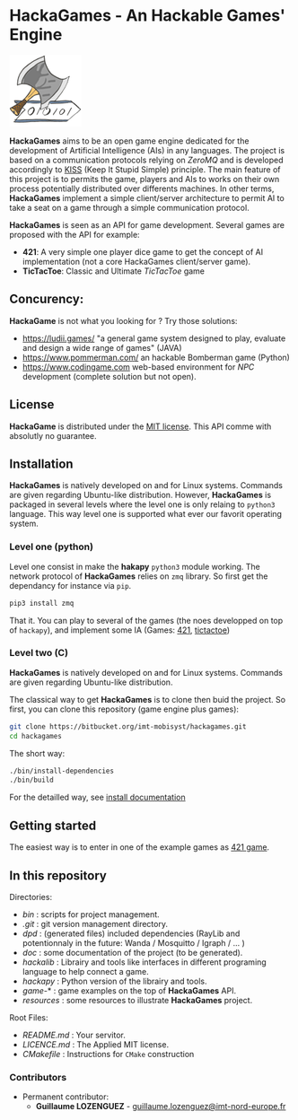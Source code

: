 # HackaGames - An Hackable Games' Engine

![](resources/logo-128.png)

**HackaGames** aims to be an open game engine dedicated for the development of Artificial Intelligence (AIs) in any languages.
The project is based on a communication protocols relying on *ZeroMQ* and is developed accordingly to [KISS](https://fr.wikipedia.org/wiki/Principe_KISS) (Keep It Stupid Simple) principle.
The main feature of this project is to permits the game, players and AIs to works on their own process potentially distributed over differents machines.
In other terms, **HackaGames** implement a simple client/server architecture to permit AI to take a seat on a game through a simple communication protocol.

**HackaGames** is seen as an API for game development.
Several games are proposed with the API for example:

- **421**: A very simple one player dice game to get the concept of AI implementation (not a core HackaGames client/server game).
- **TicTacToe**: Classic and Ultimate _TicTacToe_ game

## Concurency:

**HackaGame** is not what you looking for ? Try those solutions:

- https://ludii.games/ "a general game system designed to play, evaluate and design a wide range of games" (JAVA)
- https://www.pommerman.com/ an hackable Bomberman game (Python)
- https://www.codingame.com web-based environment for *NPC* development (complete solution but not open).

## License

**HackaGame** is distributed under the [MIT license](./LICENCE.md).
This API comme with absolutly no guarantee.

## Installation

**HackaGames** is natively developed on and for Linux systems.
Commands are given regarding Ubuntu-like distribution.
However, **HackaGames** is packaged in several levels where the level one is only relaing to `python3` language.
This way level one is supported what ever our favorit operating system.


### Level one (python)

Level one consist in make the **hakapy** `python3` module working.
The network protocol of **HackaGames** relies on `zmq` library.
So first get the dependancy for instance via `pip`.

```sh
pip3 install zmq
```

That it.
You can play to several of the games (the noes developped on top of `hackapy`), and implement some IA (Games: [421](./game-421), [tictactoe](./game-tictactoe)) 


### Level two (C)

**HackaGames** is natively developed on and for Linux systems.
Commands are given regarding Ubuntu-like distribution.

The classical way to get **HackaGames** is to clone then buid the project.
So first, you can clone this repository (game engine plus games):

```bash
git clone https://bitbucket.org/imt-mobisyst/hackagames.git
cd hackagames
```

The short way: 

```bash
./bin/install-dependencies
./bin/build
```
For the detailled way, see [install documentation](./doc/hacka-01-install.md)


## Getting started

The easiest way is to enter in one of the example games as [421 game](./game-421/README.md).

## In this repository

Directories:

- *bin* : scripts for project management.
- *.git* : git version management directory.
- *dpd* : (generated files) included dependencies (RayLib and potentionnaly in the future: Wanda / Mosquitto / Igraph / ... )
- *doc* : some documentation of the project (to be generated).
- *hackalib* : Librairy and tools like interfaces in different programing language to help connect a game.
- *hackapy* : Python version of the librairy and tools.
- *game-** : game examples on the top of **HackaGames** API.
- *resources* : some resources to illustrate **HackaGames** project.

Root Files:

- *README.md* : Your servitor.
- *LICENCE.md* : The Applied MIT license.
- *CMakefile* : Instructions for `CMake` construction


### Contributors

- Permanent contributor:
  * **Guillaume LOZENGUEZ** - [guillaume.lozenguez@imt-nord-europe.fr](mailto:guillaume.lozenguez@imt-norrd-europe.fr)
